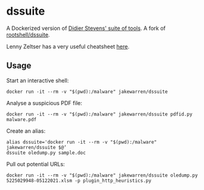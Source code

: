 # dssuite

A Dockerized version of [Didier Stevens' suite of tools](https://github.com/DidierStevens/DidierStevensSuite). A fork of [rootshell/dssuite](https://hub.docker.com/r/rootshell/dssuite).

Lenny Zeltser has a very useful cheatsheet [here](https://zeltser.com/analyzing-malicious-documents/).

## Usage

Start an interactive shell:
```
docker run -it --rm -v "$(pwd):/malware" jakewarren/dssuite
```

Analyse a suspicious PDF file:
```
docker run -it --rm -v "$(pwd):/malware" jakewarren/dssuite pdfid.py malware.pdf
```

Create an alias:
```
alias dssuite='docker run -it --rm -v "$(pwd):/malware" jakewarren/dssuite $@‘
dssuite oledump.py sample.doc
```

Pull out potential URLs:
```
docker run -it --rm -v "$(pwd):/malware" jakewarren/dssuite oledump.py 5225029948-05122021.xlsm -p plugin_http_heuristics.py
```

